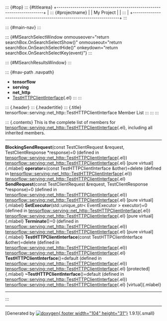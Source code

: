 ::: {#top}
::: {#titlearea}
+-----------------------------------------------------------------------+
| ::: {#projectname}                                                    |
| My Project                                                            |
| :::                                                                   |
+-----------------------------------------------------------------------+
:::

::: {#main-nav}
:::

::: {#MSearchSelectWindow onmouseover="return searchBox.OnSearchSelectShow()" onmouseout="return searchBox.OnSearchSelectHide()" onkeydown="return searchBox.OnSearchSelectKey(event)"}
:::

::: {#MSearchResultsWindow}
:::

::: {#nav-path .navpath}
-   **tensorflow**
-   **serving**
-   **net\_http**
-   [TestHTTPClientInterface](classtensorflow_1_1serving_1_1net__http_1_1TestHTTPClientInterface.html){.el}
:::
:::

::: {.header}
::: {.headertitle}
::: {.title}
tensorflow::serving::net\_http::TestHTTPClientInterface Member List
:::
:::
:::

::: {.contents}
This is the complete list of members for
[tensorflow::serving::net\_http::TestHTTPClientInterface](classtensorflow_1_1serving_1_1net__http_1_1TestHTTPClientInterface.html){.el},
including all inherited members.

  ------------------------------------------------------------------------------------------------------------------------------------------------------------------------------------------------------------------------------------------------- ----------------------------------------------------------------------------------------------------------------------------------------- -------------------------
  **BlockingSendRequest**(const TestClientRequest &request, TestClientResponse \*response)=0 (defined in [tensorflow::serving::net\_http::TestHTTPClientInterface](classtensorflow_1_1serving_1_1net__http_1_1TestHTTPClientInterface.html){.el})   [tensorflow::serving::net\_http::TestHTTPClientInterface](classtensorflow_1_1serving_1_1net__http_1_1TestHTTPClientInterface.html){.el}   [pure virtual]{.mlabel}
  **operator=**(const TestHTTPClientInterface &other)=delete (defined in [tensorflow::serving::net\_http::TestHTTPClientInterface](classtensorflow_1_1serving_1_1net__http_1_1TestHTTPClientInterface.html){.el})                                   [tensorflow::serving::net\_http::TestHTTPClientInterface](classtensorflow_1_1serving_1_1net__http_1_1TestHTTPClientInterface.html){.el}   
  **SendRequest**(const TestClientRequest &request, TestClientResponse \*response)=0 (defined in [tensorflow::serving::net\_http::TestHTTPClientInterface](classtensorflow_1_1serving_1_1net__http_1_1TestHTTPClientInterface.html){.el})           [tensorflow::serving::net\_http::TestHTTPClientInterface](classtensorflow_1_1serving_1_1net__http_1_1TestHTTPClientInterface.html){.el}   [pure virtual]{.mlabel}
  **SetExecutor**(std::unique\_ptr\< EventExecutor \> executor)=0 (defined in [tensorflow::serving::net\_http::TestHTTPClientInterface](classtensorflow_1_1serving_1_1net__http_1_1TestHTTPClientInterface.html){.el})                              [tensorflow::serving::net\_http::TestHTTPClientInterface](classtensorflow_1_1serving_1_1net__http_1_1TestHTTPClientInterface.html){.el}   [pure virtual]{.mlabel}
  **Terminate**()=0 (defined in [tensorflow::serving::net\_http::TestHTTPClientInterface](classtensorflow_1_1serving_1_1net__http_1_1TestHTTPClientInterface.html){.el})                                                                            [tensorflow::serving::net\_http::TestHTTPClientInterface](classtensorflow_1_1serving_1_1net__http_1_1TestHTTPClientInterface.html){.el}   [pure virtual]{.mlabel}
  **TestHTTPClientInterface**(const TestHTTPClientInterface &other)=delete (defined in [tensorflow::serving::net\_http::TestHTTPClientInterface](classtensorflow_1_1serving_1_1net__http_1_1TestHTTPClientInterface.html){.el})                     [tensorflow::serving::net\_http::TestHTTPClientInterface](classtensorflow_1_1serving_1_1net__http_1_1TestHTTPClientInterface.html){.el}   
  **TestHTTPClientInterface**()=default (defined in [tensorflow::serving::net\_http::TestHTTPClientInterface](classtensorflow_1_1serving_1_1net__http_1_1TestHTTPClientInterface.html){.el})                                                        [tensorflow::serving::net\_http::TestHTTPClientInterface](classtensorflow_1_1serving_1_1net__http_1_1TestHTTPClientInterface.html){.el}   [protected]{.mlabel}
  **\~TestHTTPClientInterface**()=default (defined in [tensorflow::serving::net\_http::TestHTTPClientInterface](classtensorflow_1_1serving_1_1net__http_1_1TestHTTPClientInterface.html){.el})                                                      [tensorflow::serving::net\_http::TestHTTPClientInterface](classtensorflow_1_1serving_1_1net__http_1_1TestHTTPClientInterface.html){.el}   [virtual]{.mlabel}
  ------------------------------------------------------------------------------------------------------------------------------------------------------------------------------------------------------------------------------------------------- ----------------------------------------------------------------------------------------------------------------------------------------- -------------------------
:::

------------------------------------------------------------------------

[Generated by [![doxygen](doxygen.svg){.footer width="104"
height="31"}](https://www.doxygen.org/index.html) 1.9.1]{.small}

